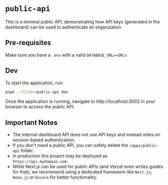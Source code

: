 # `public-api`

This is a minimal public API, demonstrating how API keys (generated in the dashboard) can be used to authenticate an organization.

## Pre-requisites

Make sure you have a `.env` with a valid `DATABASE_URL=<URL>`.

## Dev

To start the application, run:

```bash
pnpm --filter=public-api dev
```

Once the application is running, navigate to http://localhost:3002 in your browser to access the public API.

## Important Notes

- The internal dashboard API does not use API keys and instead relies on session-based authentication.
- If you don't need a public API, you can safely delete the `/apps/public-api` folder.
- In production this project may be deployed as `https://api.mydomain.com`.
- While Next.js can be used for public APIs (and Vercel even writes guides for that), we recommend using a dedicated framework like `Nest.js`, `Hono.js` or `Encore` for better functionality.
